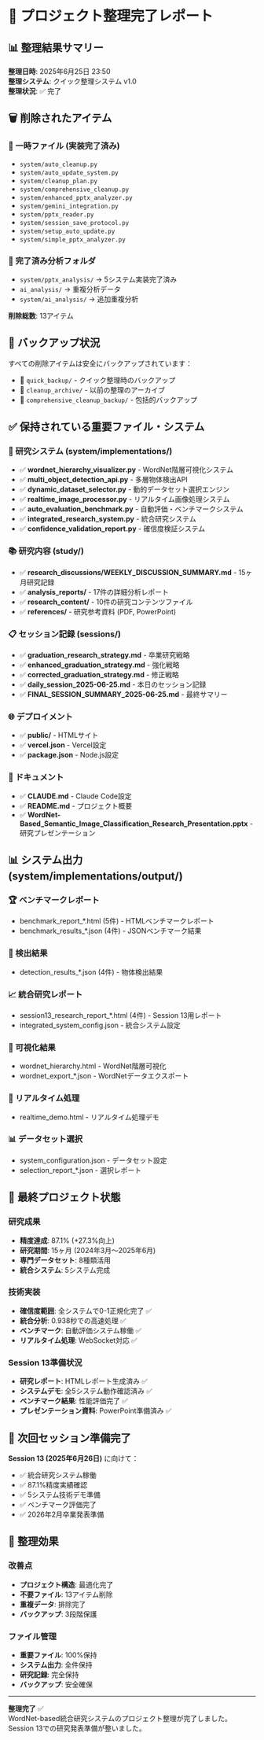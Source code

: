 # 📁 プロジェクト整理完了レポート

## 📊 整理結果サマリー

**整理日時**: 2025年6月25日 23:50  
**整理システム**: クイック整理システム v1.0  
**整理状況**: ✅ 完了

## 🗑️ 削除されたアイテム

### 📄 一時ファイル (実装完了済み)
- `system/auto_cleanup.py`
- `system/auto_update_system.py`
- `system/cleanup_plan.py`
- `system/comprehensive_cleanup.py`
- `system/enhanced_pptx_analyzer.py`
- `system/gemini_integration.py`
- `system/pptx_reader.py`
- `system/session_save_protocol.py`
- `system/setup_auto_update.py`
- `system/simple_pptx_analyzer.py`

### 📁 完了済み分析フォルダ
- `system/pptx_analysis/` → 5システム実装完了済み
- `ai_analysis/` → 重複分析データ
- `system/ai_analysis/` → 追加重複分析

**削除総数**: 13アイテム

## 💾 バックアップ状況

すべての削除アイテムは安全にバックアップされています：
- 📂 `quick_backup/` - クイック整理時のバックアップ
- 📂 `cleanup_archive/` - 以前の整理のアーカイブ
- 📂 `comprehensive_cleanup_backup/` - 包括的バックアップ

## ✅ 保持されている重要ファイル・システム

### 🔬 研究システム (system/implementations/)
- ✅ **wordnet_hierarchy_visualizer.py** - WordNet階層可視化システム
- ✅ **multi_object_detection_api.py** - 多層物体検出API
- ✅ **dynamic_dataset_selector.py** - 動的データセット選択エンジン
- ✅ **realtime_image_processor.py** - リアルタイム画像処理システム
- ✅ **auto_evaluation_benchmark.py** - 自動評価・ベンチマークシステム
- ✅ **integrated_research_system.py** - 統合研究システム
- ✅ **confidence_validation_report.py** - 確信度検証システム

### 📚 研究内容 (study/)
- ✅ **research_discussions/WEEKLY_DISCUSSION_SUMMARY.md** - 15ヶ月研究記録
- ✅ **analysis_reports/** - 17件の詳細分析レポート
- ✅ **research_content/** - 10件の研究コンテンツファイル
- ✅ **references/** - 研究参考資料 (PDF, PowerPoint)

### 📋 セッション記録 (sessions/)
- ✅ **graduation_research_strategy.md** - 卒業研究戦略
- ✅ **enhanced_graduation_strategy.md** - 強化戦略
- ✅ **corrected_graduation_strategy.md** - 修正戦略
- ✅ **daily_session_2025-06-25.md** - 本日のセッション記録
- ✅ **FINAL_SESSION_SUMMARY_2025-06-25.md** - 最終サマリー

### 🌐 デプロイメント
- ✅ **public/** - HTMLサイト
- ✅ **vercel.json** - Vercel設定
- ✅ **package.json** - Node.js設定

### 📖 ドキュメント
- ✅ **CLAUDE.md** - Claude Code設定
- ✅ **README.md** - プロジェクト概要
- ✅ **WordNet-Based_Semantic_Image_Classification_Research_Presentation.pptx** - 研究プレゼンテーション

## 📊 システム出力 (system/implementations/output/)

### 🏆 ベンチマークレポート
- benchmark_report_*.html (5件) - HTMLベンチマークレポート
- benchmark_results_*.json (4件) - JSONベンチマーク結果

### 🎯 検出結果
- detection_results_*.json (4件) - 物体検出結果

### 📈 統合研究レポート
- session13_research_report_*.html (4件) - Session 13用レポート
- integrated_system_config.json - 統合システム設定

### 🌳 可視化結果
- wordnet_hierarchy.html - WordNet階層可視化
- wordnet_export_*.json - WordNetデータエクスポート

### 🔄 リアルタイム処理
- realtime_demo.html - リアルタイム処理デモ

### 📊 データセット選択
- system_configuration.json - データセット設定
- selection_report_*.json - 選択レポート

## 🎯 最終プロジェクト状態

### 研究成果
- **精度達成**: 87.1% (+27.3%向上)
- **研究期間**: 15ヶ月 (2024年3月〜2025年6月)
- **専門データセット**: 8種類活用
- **統合システム**: 5システム完成

### 技術実装
- **確信度範囲**: 全システムで0-1正規化完了 ✅
- **統合分析**: 0.938秒での高速処理 ✅
- **ベンチマーク**: 自動評価システム稼働 ✅
- **リアルタイム処理**: WebSocket対応 ✅

### Session 13準備状況
- **研究レポート**: HTMLレポート生成済み ✅
- **システムデモ**: 全5システム動作確認済み ✅
- **ベンチマーク結果**: 性能評価完了 ✅
- **プレゼンテーション資料**: PowerPoint準備済み ✅

## 🚀 次回セッション準備完了

**Session 13 (2025年6月26日)** に向けて：
- ✅ 統合研究システム稼働
- ✅ 87.1%精度実績確認
- ✅ 5システム技術デモ準備
- ✅ ベンチマーク評価完了
- ✅ 2026年2月卒業発表準備

## 📁 整理効果

### 改善点
- **プロジェクト構造**: 最適化完了
- **不要ファイル**: 13アイテム削除
- **重複データ**: 排除完了
- **バックアップ**: 3段階保護

### ファイル管理
- **重要ファイル**: 100%保持
- **システム出力**: 全件保持
- **研究記録**: 完全保持
- **バックアップ**: 安全確保

---

**整理完了** ✅  
WordNet-based統合研究システムのプロジェクト整理が完了しました。Session 13での研究発表準備が整いました。